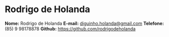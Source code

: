 # Rodrigo de Holanda

**Nome:** Rodrigo de Holanda
**E-mail:** diguinho.holanda@gmail.com
**Telefone:** (85) 9 98178878
**Github:** https://github.com/rodrigodeholanda